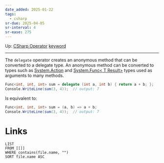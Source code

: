 ```yaml
---
date_added: 2025-01-22
tags:
  - csharp
sr-due: 2025-04-05
sr-interval: 4
sr-ease: 275
---
```

Up: [CSharp Operator](CSharp%20Operator.md) [keyword](keyword.md)
___
 The `delegate` operator creates an anonymous method that can be converted to a delegate type. An anonymous method can be converted to types such as [System.Action](https://learn.microsoft.com/en-us/dotnet/api/system.action) and [System.Func\< T Result>](https://learn.microsoft.com/en-us/dotnet/api/system.func-1) types used as arguments to many methods.
 ```cs
 Func<int, int, int> sum = delegate (int a, int b) { return a + b; };
Console.WriteLine(sum(3, 4));  // output: 7
```

Is equivalent to:
```cs
Func<int, int, int> sum = (a, b) => a + b;
Console.WriteLine(sum(3, 4));  // output: 7
```

# Links
```dataview
LIST
FROM [[]]
WHERE contains(file.name, "")
SORT file.name ASC
```
